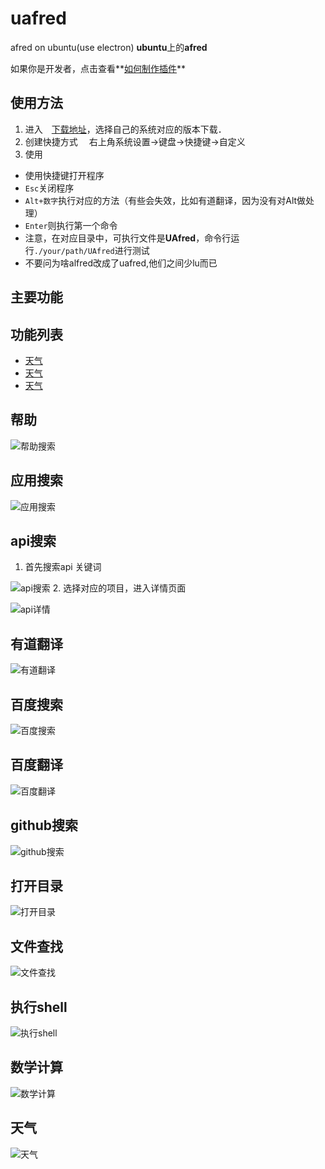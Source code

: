 # uafred
afred on ubuntu(use electron)
**ubuntu**上的**afred** 

如果你是开发者，点击查看**[如何制作插件](https://github.com/zhenyangze/uafred/blob/master/README_DEV.md)**

使用方法
----
1. 进入　[下载地址](https://github.com/zhenyangze/uafred/tree/master/download)，选择自己的系统对应的版本下载．
2. 创建快捷方式
　右上角系统设置->键盘->快捷键->自定义
3. 使用
  * 使用快捷键打开程序
  * `Esc`关闭程序
  * `Alt+数字`执行对应的方法（有些会失效，比如有道翻译，因为没有对Alt做处理）
  * `Enter`则执行第一个命令
  * 注意，在对应目录中，可执行文件是**UAfred**，命令行运行`./your/path/UAfred`进行测试
  * 不要问为啥alfred改成了uafred,他们之间少lu而已

主要功能
----
## 功能列表
* [天气](https://github.com/zhenyangze/uafred/blob/master/README.md#天气)
* [天气](https://github.com/zhenyangze/uafred/blob/master/README.md#天气)
* [天气](https://github.com/zhenyangze/uafred/blob/master/README.md#天气)
## 帮助
![帮助搜索](https://github.com/zhenyangze/uafred/raw/master/screenshot/help.png)
## 应用搜索
![应用搜索](https://github.com/zhenyangze/uafred/raw/master/screenshot/app.png)
## api搜索
1. 首先搜索api 关键词

 ![api搜索](https://github.com/zhenyangze/uafred/raw/master/screenshot/api.png)
2. 选择对应的项目，进入详情页面

 ![api详情](https://github.com/zhenyangze/uafred/raw/master/screenshot/w3c.png)

## 有道翻译
![有道翻译](https://github.com/zhenyangze/uafred/raw/master/screenshot/yd.png)
## 百度搜索
![百度搜索](https://github.com/zhenyangze/uafred/raw/master/screenshot/bd.png)
## 百度翻译
![百度翻译](https://github.com/zhenyangze/uafred/raw/master/screenshot/bdfy.png)
## github搜索
![github搜索](https://github.com/zhenyangze/uafred/raw/master/screenshot/github.png)
## 打开目录
![打开目录](https://github.com/zhenyangze/uafred/raw/master/screenshot/cd.png)
## 文件查找
![文件查找](https://github.com/zhenyangze/uafred/raw/master/screenshot/find.png)
## 执行shell
![执行shell](https://github.com/zhenyangze/uafred/raw/master/screenshot/shell.png)
## 数学计算
![数学计算](https://github.com/zhenyangze/uafred/raw/master/screenshot/calc.png)
## 天气
![天气](https://github.com/zhenyangze/uafred/raw/master/screenshot/weather.png)
